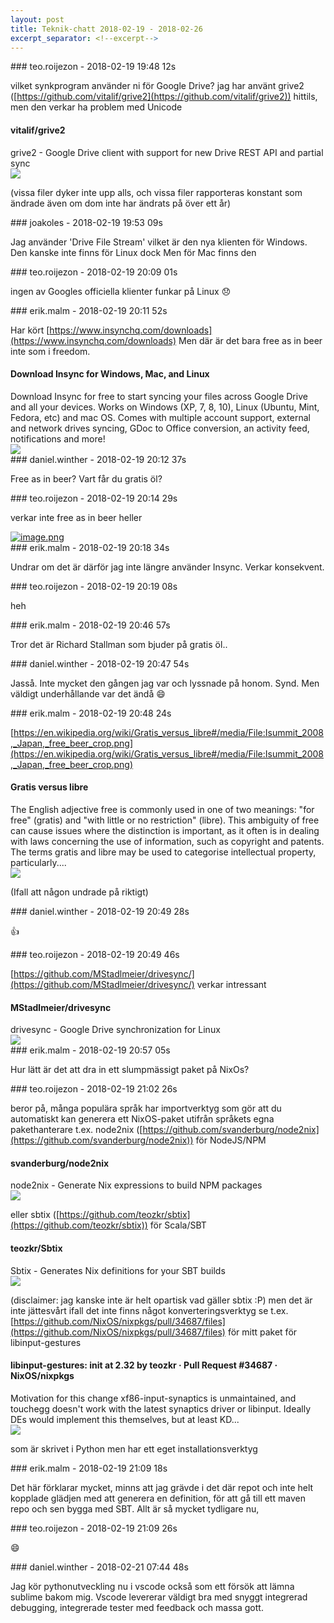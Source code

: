 ```yaml
---
layout: post
title: Teknik-chatt 2018-02-19 - 2018-02-26
excerpt_separator: <!--excerpt-->
---
```

<section class="message" markdown="1">
### teo.roijezon - 2018-02-19 19:48 12s

vilket synkprogram använder ni för Google Drive?
jag har använt grive2 ([https://github.com/vitalif/grive2](https://github.com/vitalif/grive2)) hittils, men den verkar ha problem med Unicode

<div class="attachment"><h4>vitalif/grive2</h4><div class="text">grive2 - Google Drive client with support for new Drive REST API and partial sync</div>
<a href="https://github.com/vitalif/grive2"><div class="linkdiv"><img src="/assets/blogAssets/vitalif/grive2" fallback="vitalif/grive2"/></div></a></div>
    
(vissa filer dyker inte upp alls, och vissa filer rapporteras konstant som ändrade även om dom inte har ändrats på över ett år)
</section>
<section class="message" markdown="1">
### joakoles - 2018-02-19 19:53 09s

Jag använder 'Drive File Stream' vilket är den nya klienten för Windows.
Den kanske inte finns för Linux dock
Men för Mac finns den
</section>
<section class="message" markdown="1">
### teo.roijezon - 2018-02-19 20:09 01s

ingen av Googles officiella klienter funkar på Linux 😞
</section>
<section class="message" markdown="1">
### erik.malm - 2018-02-19 20:11 52s

Har kört [https://www.insynchq.com/downloads](https://www.insynchq.com/downloads)
Men där är det bara free as in beer inte som i freedom.

<div class="attachment"><h4>Download Insync for Windows, Mac, and Linux</h4><div class="text">Download Insync for free to start syncing your files across Google Drive and all your devices. Works on Windows (XP, 7, 8, 10), Linux (Ubuntu, Mint, Fedora, etc) and mac OS. Comes with multiple account support, external and network drives syncing, GDoc to Office conversion, an activity feed, notifications and more!</div>
<a href="https://www.insynchq.com/downloads"><img src="https://d2t3ff60b2tol4.cloudfront.net/c/7/4aEGX-/insync_og.png" fallback="Download Insync for Windows, Mac, and Linux"/></a></div>
    
</section>
<section class="message" markdown="1">
### daniel.winther - 2018-02-19 20:12 37s

Free as in beer? Vart får du gratis öl?
</section>
<section class="message" markdown="1">
### teo.roijezon - 2018-02-19 20:14 29s

verkar inte free as in beer heller

<div class="imageblock">
<a href="/assets/blogAssets/F9AS2NA0Z-image.png">
<img alt="image.png" src="/assets/blogAssets/thumbnail-F9AS2NA0Z-image.png"/>
</a></div>

     
</section>
<section class="message" markdown="1">
### erik.malm - 2018-02-19 20:18 34s

Undrar om det är därför jag inte längre använder Insync.  Verkar konsekvent.
</section>
<section class="message" markdown="1">
### teo.roijezon - 2018-02-19 20:19 08s

heh
</section>
<section class="message" markdown="1">
### erik.malm - 2018-02-19 20:46 57s

Tror det är Richard Stallman som bjuder på gratis öl..
</section>
<section class="message" markdown="1">
### daniel.winther - 2018-02-19 20:47 54s

Jasså. Inte mycket den gången jag var och lyssnade på honom. Synd. Men väldigt underhållande var det ändå 😄
</section>
<section class="message" markdown="1">
### erik.malm - 2018-02-19 20:48 24s

[https://en.wikipedia.org/wiki/Gratis_versus_libre#/media/File:Isummit_2008,_Japan,_free_beer_crop.png](https://en.wikipedia.org/wiki/Gratis_versus_libre#/media/File:Isummit_2008,_Japan,_free_beer_crop.png)

<div class="attachment"><h4>Gratis versus libre</h4><div class="text">The English adjective free is commonly used in one of two meanings: "for free" (gratis) and "with little or no restriction" (libre). This ambiguity of free can cause issues where the distinction is important, as it often is in dealing with laws concerning the use of information, such as copyright and patents.
The terms gratis and libre may be used to categorise intellectual property, particularly....</div>
<a href="https://en.wikipedia.org/wiki/Gratis_versus_libre#/media/File:Isummit_2008,_Japan,_free_beer_crop.png"><img src="https://upload.wikimedia.org/wikipedia/commons/b/bc/Isummit_2008%2C_Japan%2C_free_beer_crop.png" fallback="Gratis versus libre"/></a></div>
    
(Ifall att någon undrade på riktigt)
</section>
<section class="message" markdown="1">
### daniel.winther - 2018-02-19 20:49 28s

👍
</section>
<section class="message" markdown="1">
### teo.roijezon - 2018-02-19 20:49 46s

[https://github.com/MStadlmeier/drivesync/](https://github.com/MStadlmeier/drivesync/) verkar intressant

<div class="attachment"><h4>MStadlmeier/drivesync</h4><div class="text">drivesync - Google Drive synchronization for Linux</div>
<a href="https://github.com/MStadlmeier/drivesync/"><div class="linkdiv"><img src="/assets/blogAssets/MStadlmeier/drivesync" fallback="MStadlmeier/drivesync"/></div></a></div>
    
</section>
<section class="message" markdown="1">
### erik.malm - 2018-02-19 20:57 05s

Hur lätt är det att dra in ett slumpmässigt paket på NixOs?
</section>
<section class="message" markdown="1">
### teo.roijezon - 2018-02-19 21:02 26s

beror på, många populära språk har importverktyg som gör att du automatiskt kan generera ett NixOS-paket utifrån språkets egna pakethanterare
t.ex. node2nix ([https://github.com/svanderburg/node2nix](https://github.com/svanderburg/node2nix)) för NodeJS/NPM

<div class="attachment"><h4>svanderburg/node2nix</h4><div class="text">node2nix - Generate Nix expressions to build NPM packages</div>
<a href="https://github.com/svanderburg/node2nix"><div class="linkdiv"><img src="/assets/blogAssets/svanderburg/node2nix" fallback="svanderburg/node2nix"/></div></a></div>
    
eller sbtix ([https://github.com/teozkr/sbtix](https://github.com/teozkr/sbtix)) för Scala/SBT

<div class="attachment"><h4>teozkr/Sbtix</h4><div class="text">Sbtix - Generates Nix definitions for your SBT builds</div>
<a href="https://github.com/teozkr/sbtix"><div class="linkdiv"><img src="/assets/blogAssets/teozkr/Sbtix" fallback="teozkr/Sbtix"/></div></a></div>
    
(disclaimer: jag kanske inte är helt opartisk vad gäller sbtix :P)
men det är inte jättesvårt ifall det inte finns något konverteringsverktyg
se t.ex. [https://github.com/NixOS/nixpkgs/pull/34687/files](https://github.com/NixOS/nixpkgs/pull/34687/files) för mitt paket för libinput-gestures

<div class="attachment"><h4>libinput-gestures: init at 2.32 by teozkr · Pull Request #34687 · NixOS/nixpkgs</h4><div class="text">Motivation for this change xf86-input-synaptics is unmaintained, and touchegg doesn't work with the latest synaptics driver or libinput. Ideally DEs would implement this themselves, but at least KD...</div>
<a href="https://github.com/NixOS/nixpkgs/pull/34687/files"><div class="linkdiv"><img src="/assets/blogAssets/libinput-gestures: init at 2.32 by teozkr · Pull Request #34687 · NixOS/nixpkgs" fallback="libinput-gestures: init at 2.32 by teozkr · Pull Request #34687 · NixOS/nixpkgs"/></div></a></div>
    
som är skrivet i Python men har ett eget installationsverktyg

<!--excerpt-->
</section>
<section class="message" markdown="1">
### erik.malm - 2018-02-19 21:09 18s

Det här förklarar mycket, minns att jag grävde i det där repot och inte helt kopplade glädjen med att generera en definition, för att gå till ett maven repo och sen bygga med SBT. Allt är så mycket tydligare nu,
</section>
<section class="message" markdown="1">
### teo.roijezon - 2018-02-19 21:09 26s

😄
</section>
<section class="message" markdown="1">
### daniel.winther - 2018-02-21 07:44 48s

Jag kör pythonutveckling nu i vscode också som ett försök att lämna sublime bakom mig. Vscode levererar väldigt bra med snyggt integrerad debugging, integrerade tester med feedback och massa gott.
</section>